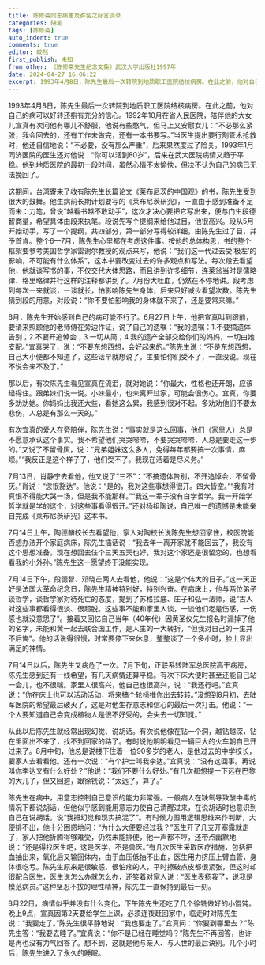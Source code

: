 ```yaml
---
title: 陈修斋同志病重及弥留之际言谈录
categories: 随笔
tags: [陈修斋]
auto_indent: true
comments: true
editor: 皎然
first_publish: 未知
from_other: 《陈修斋先生纪念文集》武汉大学出版社1997年
date: 2024-04-27 16:06:22
excerpt: 1993年4月8日，陈先生最后一次转院到地质职工医院结核病房。在此之前，他对自己的病可以好转还抱有充分的信心。1992年10月在省人民医院，陪伴他的大女儿宣真有次问他有哪儿不舒服，他说有些憋气，但马上又安慰女儿：“不必那么紧张，我会回去的，还有工作未做完，还有一本书要写。”当医生提出要行割管术抢救时，他还自信地说：“不必要，没有那么严重”，后来果然度过了险关。1993年1月同济医院的医生还对他说：“你可以活到80岁”，后来在武大医院病情又趋于平稳。他到地质医院的最初一段时间，虽然心情不太愉快，但决不认为自己的病已无法挽回了。
---
```

1993年4月8日，陈先生最后一次转院到地质职工医院结核病房。在此之前，他对自己的病可以好转还抱有充分的信心。1992年10月在省人民医院，陪伴他的大女儿宣真有次问他有哪儿不舒服，他说有些憋气，但马上又安慰女儿：“不必那么紧张，我会回去的，还有工作未做完，还有一本书要写。”当医生提出要行割管术抢救时，他还自信地说：“不必要，没有那么严重”，后来果然度过了险关。1993年1月同济医院的医生还对他说：“你可以活到80岁”，后来在武大医院病情又趋于平稳。他到地质医院的最初一段时间，虽然心情不太愉快，但决不认为自己的病已无法挽回了。

这期间，台湾寄来了收有陈先生长篇论文《莱布尼茨的中国观》的书，陈先生受到很大的鼓舞。他生病前长期计划要写的《莱布尼茨研究》，一直由于感到准备不足而未：力笔，曾说“越看书越不敢动手”，这次才决心要把它写出来，便与门生段德智商量，希望具体由段来执笔。段说先写个提纲来给他过目，他很高兴。段从5月开始动手，写了一个提纲，共四部分，第一部分写得较详细，由陈先生过了目，并予首肯。整个6—7月，陈先生心里都在考虑这件事。按他的总体构思，书的整个框架要参考美国哲学家雷谢尔教授的观点来写，他说：“我们这一代过去受‘极左’的影响，不可能有什么体系”，这本书要改变过去的许多观点和写法。每次段去看望他，他就谈写书的事，不仅交代大体思路，而且讲到许多细节，连莱翁当时是儒略律、格里略律并行这样的注释都讲到了。7月份大吐血，仍然在不停地讲。段考虑到每次一来就谈，一谈就长，怕影响陈先生身体，后来只好减少看望次数。陈先生猜到段的用意，对段说：“你不要怕影响我的身体就不来了，还是要常来嘛。”

6月，陈先生开始感到自己的病可能不行了。6月27日上午，他把宣真叫到跟前，要请来照顾他的老师傅在旁边作证，说了自己的遗嘱：“我的遗嘱：1.不要搞遗体告别；2.不要开追悼会；3.一切从简；4.我的遗产全部交给你们的妈妈，一切由她支配。”宜真哭了，说：“不要东想西想，会好起来的。”陈先生说：“不是东想西想，自己大小便都不知道了，这些话早就想说了，主要怕你们受不了，一直没说。现在不说会来不及了。”

那以后，有次陈先生看见宣真在流泪，就对她说：“你最大，性格也还开朗，应该经得住。跟弟妹们说一说。小妹最小，也未离开过家，可能会很伤心。宜真，你要多劝劝她。你妈妈比我还大些，看她这么累，我感到很对不起。多劝劝他们不要太悲伤，人总是有那么一天的。”

有次宜真的爱人在旁陪伴，陈先生说：“事实就是这么回事，他们（家里人）总是不愿意承认这个事实。我不希望他们哭哭啼啼，不要哭哭啼啼，人总是要走这一步的。”又说了不留骨灰，说：“兄弟姐妹这么多人，免得每年都要搞一次事情，麻烦。”“我反正是这个样子了，他们受不了。我现在活着是尽义务。”

7月13日，肖静宁去看他，他又说了“三不”：“不搞遗体告别，不开追悼会，不留骨灰。”肖说：“您很豁达”。他说：“是的，我对这些事想得很开。四大皆空。”“我有时真恨不得能大哭一场，但是我不能那样。”“我这一辈子没有白学哲学。我一开始学哲学就是学的这个，对这些事看得很开。”还对杨祖陶说，自己唯一的遗憾是未能亲自完成《莱布尼茨研究》这本书。

7月14日上午，陶德麟校长去看望他，家人对陶校长说陈先生想回家住，校医院能否想办法开个家庭病床，陈先生插话说：“我去年一离开家就不能回去了，我没有这个思想准备。现在想回去住个三天五天也好，我对这个家还是很留恋的，也想看看我的小外孙。”陈先生这一愿望终于没能实现。

7月14日下午，段德智、邓晓芒两人去看他，他说：“这是个伟大的日子。”这一天正好是法国大革命纪念日，陈先生精神特别好，特别兴奋。在病床上，他与两位弟子谈哲学，谈哲学家对待死亡的态度，提到了苏格拉底、庄子和弘一法师，说“古人对这些事都看得很淡、很超脱。这些事不能和家里人谈，一谈他们老是伤感，一伤感也就没意思了”。接着又回忆自己当年（40年代）因黄圣仪先生报名时漏掉了他的名字，未能和黄一起去联合国工作，是人生的一大转折，“但我对自己的一生并不后悔”。他的话说得很慢，时常要停下来休息，整整谈了一个多小时，脸上显出满足的神情。

7月14日以后，陈先生又病危了一次。7月下旬，正联系转陆军总医院高干病房，陈先生感到还有一线希望，有几天病情还算平稳。有次下床大便时甚至还能自己站一会儿，也不很喘。家里人很高兴，他自己也很高兴，说：“我还行吧。”宜真说：“你在床上也可以活动活动，将来搞个轮椅推你出去转转。”没想到8月初，去陆军医院的希望最后破灭了，这是对他生存意志和信心的最后一次打击。他说：“一个人要知道自己会变成植物人是很不好受的，会失去一切知觉。”

从此以后陈先生就经常出现幻觉、说胡话。有次说他像在钻一个洞，越钻越深，钻在里面出不来了，找不到回家的路了。有时说他明明看见一辆巨大的火车朝自己开过来了。8月中旬，他总是说楼下住着一位90多岁的老人，是他过去的中学校长，要家人去看看他。还有一次说：“有个护士叫我李达。”宜真说：“没有这回事。再说叫你李达又有什么好处？”他说：“我们不要什么好处。”有几次都想提一下远在巴黎的大儿子，但又回避，跟徐铣说：“太远了，算了。”

陈先生在病中，用意志控制自己意识的能力非常强。一般病人在缺氧导致酸中毒的情况下都说胡话，但他似乎感到能用意志力使自己清醒过来，在说胡话时也意识到自己在说胡话，说“我把幻觉和现实搞混了”。有时候力图用逻辑思维来作判断，大便排不出，他十分困惑地问：“为什么大便要经过我？”医生开了几支开塞露就走了，家人把他折腾得够难受，仍然未能排便，他一声都不哼，还带点幽默地说：“还是得找医生吧，这是医学，不是兽医。”有几次医生采取医疗措施，包括把血抽出来，氧化后又输回体内，由于血压低抽不出血，医生用力挤压上臂血管，身体很吃亏。陈先生原来是很敏感、很怕疼的人，平时擦破点皮都很紧张，但这时却很配合医生，医生说怎么办就怎么办，还笑着对家人说：“医生表扬我了，说我是模范病员。”这种坚忍不拔的理性精神，陈先生一直保持到最后一刻。

8月22日，病情似乎并没有什么变化，下午陈先生还吃了几个徐铣做好的小馄饨。晚上9点，宣真因第2天要给学生上课，必须连夜赶回家中，临走时对陈先生说：“我要走了。”陈先生很平静地说：“我也要走了。”宜真问：“你要到哪里去？”陈先生答：“我要去睡了。”宜真说：“你不是已经在睡觉吗？”陈先生不再回答，也许是再也没有力气回答了。想不到，这就是他与亲人、与人世的最后诀别。几个小时后，陈先生进入了永久的睡眠。
